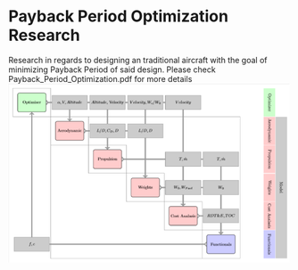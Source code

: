 # Payback Period Optimization Research
Research in regards to designing an traditional aircraft with the goal of minimizing Payback Period of said design.
Please check Payback_Period_Optimization.pdf for more details
![image](https://github.com/magecliff96/Payback-Period-Optimization-Study/blob/master/design_structure_matrix.bmp)
